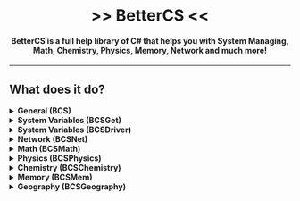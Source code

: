 <h1 align="center"> >> BetterCS << </h1> 
<h4 align="center">BetterCS is a full help library of C# that helps you with System Managing, Math, Chemistry, Physics, Memory, Network and much more!</h4>

------

## What does it do?

<details>
  <summary><b>General (BCS)</b></summary>
  - File to MD5
  - Encyption and Decyption using AES 256-bit CBC with custom key and vector<br>
  - Encyption and Decyption using RSA-4098 with custom or automatic parameters<br>
  - Encyption and Decyption of files using RSA-4098 with custom or automatic parameters<br>
  - Run Terminal/CMD/Powershell commands with custom parameters and arguments and get the output<br>
  - Get every file inside of a folder (name and fullpath, you can also choose to include subfolders)<br>
  - Use our custom exif tool<br>
  - Deal with window's registry<br>
  - Deal with running processes<br>
  - Manage file attributes<br>
  - Check if the DLL is running on a virtual machine<br>
  - Auto-Update the library
</details>

<details>
  <summary><b>System Variables (BCSGet)</b></summary>
  - Get every System Folder path<br>
  - Get custom System Folders path by GUID
</details>

<details>
  <summary><b>System Variables (BCSDriver)</b></summary>
  - Get every possible information about your RAM<br>
  - Get every possible information about your CPU<br>
  - Get every possible information about your GPU<br>
  - Get every possible information about your OS<br>
  - Get every possible information about your Audio Devices
</details>

<details>
  <summary><b>Network (BCSNet)</b></summary>
  - Get public and private IP<br>
  - Get subnet mask<br>
  - Get Hostnames of IPs and IPs of Hostnames<br>
  - Send fully customizable requests with custom methods, headers, cookies, parameters, body, user-content and much more<br>
  - Send fully customizable GET requests via 3 types of client<br>
  - Send fully customizable POST requests via 3 types of client<br>
  - Send fully customizable PUT, PATCH, DELETE, HEAD or OPTIONS requests<br>
  - Check if ports are open in a network<br>
  - Send normal authenticated emails<br>
  - Send custom unauthenticated emails<br>
  - Check if IPs, Ports, Websites, Hostnames etc... are valid
</details>

<details>
  <summary><b>Math (BCSMath)</b></summary>
  - Solve Ratios<br>
  - Solve Quadratic equations natively<br>
  - Solve Cubic equations natively<br>
  - Solve Cubic equations geometrically<br>
  - Solve Quartic equations natively<br>
  - Get a number's divisors<br>
  - Get a number's factorial<br>
  - Check if a number is perfect<br>
  - Check if a number is prime
</details>

<details>
  <summary><b>Physics (BCSPhysics)</b></summary>
  - Use cinematic speed, space and time formulas for Uniform Rectilinear Motions<br>
  - Use cinematic speed, space, time and acceleration formulas for Uniformly Accelerated Motions<br>
  - Use cinematic speed, space, time and acceleration formulas for Uniformly Accelerated Motion's Free Fall<br>
  - Use static pression , weight, gravity and much more formulas
</details>

<details>
  <summary><b>Chemistry (BCSChemistry)</b></summary>
  - Get Automic Number from elemt's short name or full name<br>
  - Get every known information about the first 130 elements of the periodic table<br>
  - Calculate forumla's molar mass<br>
  - Split formulas in elements with our own complex alghoritms<br>
  - Calculate formula's Tradition, IUPAC or Stock nomenclature name with our own complex alghoritms
</details>

<details>
  <summary><b>Memory (BCSMem)</b></summary>
  - Read from a memory address<br>
  - Read from a memory address with a safe function<br>
  - Write in a memory address<br>
  - Inject DLL files into running processes by process PID or process executable's path
</details>


<details>
  <summary><b>Geography (BCSGeography)</b></summary>
  - Get capital by country following according to the 196 world countries list<br>
  - Get country by capital following according to the 196 world countries list<br>
  - Check if a string is a country
</details>
